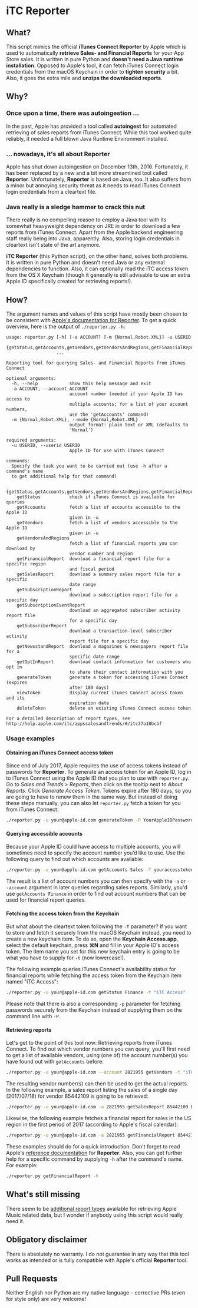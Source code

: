 # iTC Reporter

## What?
This script mimics the official **iTunes Connect Reporter** by Apple which is used to automatically **retrieve Sales- and Financial Reports** for your App Store sales.
It is written in pure Python and **doesn't need a Java runtime installation**.
Opposed to Apple's tool, it can fetch iTunes Connect login credentials from the macOS Keychain in order to **tighten security** a bit. Also, it goes the extra mile and **unzips the downloaded reports**.

## Why?

### Once upon a time, there was autoingestion …
In the past, Apple has provided a tool called **autoingest** for automated retrieving of sales reports from iTunes Connect. While this tool worked quite reliably, it needed a full blown Java Runtime Environment installed. 

### … nowadays, it's all about Reporter
Apple has shut down autoingestion on December 13th, 2016. Fortunately, it has been replaced by a new and a bit more streamlined tool called **Reporter**. Unfortunately, **Reporter** is based on Java, too. It also suffers from a minor but annoying security threat as it needs to read iTunes Connect login credentials from a cleartext file.

### Java really is a sledge hammer to crack this nut
There really is no compelling reason to employ a Java tool with its somewhat heavyweight dependency on JRE in order to download a few reports from iTunes Connect. Apart from the Apple backend engineering staff really being into Java, apparently. Also, storing login credentials in cleartext isn't state of the art anymore.

**iTC Reporter** (this Python script), on the other hand, solves both problems. It is written in pure Python and doesn't need Java or any external dependencies to function. Also, it can optionally read the iTC access token from the OS X Keychain (though it generally is still advisable to use an extra Apple ID specifically created for retrieving reports!).

## How?

The argument names and values of this script have mostly been chosen to be consistent with [Apple's documentation for Reporter](https://help.apple.com/itc/appsreporterguide/). To get a quick overview, here is the output of `./reporter.py -h`: 
```text
usage: reporter.py [-h] [-a ACCOUNT] [-m {Normal,Robot.XML}] -u USERID
                   {getStatus,getAccounts,getVendors,getVendorsAndRegions,getFinancialReport,getSalesReport,getSubscriptionReport,getSubscriptionEventReport,getSubscriberReport,getNewsstandReport,getOptInReport,generateToken,viewToken,deleteToken}
                   ...

Reporting tool for querying Sales- and Financial Reports from iTunes Connect

optional arguments:
  -h, --help            show this help message and exit
  -a ACCOUNT, --account ACCOUNT
                        account number (needed if your Apple ID has access to
                        multiple accounts; for a list of your account numbers,
                        use the 'getAccounts' command)
  -m {Normal,Robot.XML}, --mode {Normal,Robot.XML}
                        output format: plain text or XML (defaults to
                        'Normal')

required arguments:
  -u USERID, --userid USERID
                        Apple ID for use with iTunes Connect

commands:
  Specify the task you want to be carried out (use -h after a command's name
  to get additional help for that command)

  {getStatus,getAccounts,getVendors,getVendorsAndRegions,getFinancialReport,getSalesReport,getSubscriptionReport,getSubscriptionEventReport,getSubscriberReport,getNewsstandReport,getOptInReport,generateToken,viewToken,deleteToken}
    getStatus           check if iTunes Connect is available for queries
    getAccounts         fetch a list of accounts accessible to the Apple ID
                        given in -u
    getVendors          fetch a list of vendors accessible to the Apple ID
                        given in -u
    getVendorsAndRegions
                        fetch a list of financial reports you can download by
                        vendor number and region
    getFinancialReport  download a financial report file for a specific region
                        and fiscal period
    getSalesReport      download a summary sales report file for a specific
                        date range
    getSubscriptionReport
                        download a subscription report file for a specific day
    getSubscriptionEventReport
                        download an aggregated subscriber activity report file
                        for a specific day
    getSubscriberReport
                        download a transaction-level subscriber activity
                        report file for a specific day
    getNewsstandReport  download a magazines & newspapers report file for a
                        specific date range
    getOptInReport      download contact information for customers who opt in
                        to share their contact information with you
    generateToken       generate a token for accessing iTunes Connect (expires
                        after 180 days)
    viewToken           display current iTunes Connect access token and its
                        expiration date
    deleteToken         delete an existing iTunes Connect access token

For a detailed description of report types, see
http://help.apple.com/itc/appssalesandtrends/#/itc37a18bcbf
```

### Usage examples

#### Obtaining an iTunes Connect access token
Since end of July 2017, Apple requires the use of access tokens instead of passwords for **Reporter**. To generate an access token for an Apple ID, log in to iTunes Connect using the Apple ID that you plan to use with `reporter.py`. Go to *Sales and Trends > Reports*, then click on the tooltip next to *About Reports*. Click *Generate Access Token*.
Tokens expire after 180 days, so you are going to have to renew them in the same way. But instead of doing these steps manually, you can also let `reporter.py` fetch a token for you from iTunes Connect:

```sh
./reporter.py -u your@apple-id.com generateToken -P YourAppleIDPassword
```

#### Querying accessible accounts
Because your Apple ID could have access to multiple accounts, you will sometimes need to specify the account number you’d like to use. Use the following query to find out which accounts are available:

```sh
./reporter.py -u your@apple-id.com getAccounts Sales -T youraccesstoken
```
The result is a list of account numbers you can then specify with the `-a` or `--account` argument in later queries regarding sales reports. Similarly, you'd use `getAccounts Finance` in order to find out account numbers that can be used for financial report queries.

#### Fetching the access token from the Keychain
But what about the cleartext token following the `-T` parameter? If you want to store and fetch it securely from the macOS Keychain instead, you need to create a new keychain item. To do so, open the **Keychain Access.app**, select the default keychain, press **⌘N** and fill in your Apple ID's access token. The item name you set for this new keychain entry is going to be what you have to supply for `-t` (now lowercase!).

The following example queries iTunes Connect's availability status for financial reports while fetching the access token from the Keychain item named "iTC Access":

```sh
./reporter.py -u your@apple-id.com getStatus Finance -t "iTC Access"
```

Please note that there is also a corresponding `-p` parameter for fetching passwords securely from the Keychain instead of supplying them on the command line with `-P`. 

#### Retrieving reports
Let's get to the point of this tool now: Retrieving reports from iTunes Connect.
To find out which vendor numbers you can query, you'll first need to get a list of available vendors, using (one of) the account number(s) you have found out with `getAccounts` before:

```sh
./reporter.py -u your@apple-id.com --account 2821955 getVendors -t "iTC Access"
```

The resulting vendor number(s) can then be used to get the actual reports. In the following example, a sales report listing the sales of a single day (2017/07/18) for vendor 85442109 is going to be retrieved: 

```sh
./reporter.py -u your@apple-id.com -a 2821955 getSalesReport 85442109 Daily 20170718 -t "iTC Access"
```

Likewise, the following example fetches a financial report for sales in the US region in the first period of 2017 (according to Apple's fiscal calendar):

```sh
./reporter.py -u your@apple-id.com -a 2821955 getFinancialReport 85442109 US 2017 01 -t "iTC Access"
```

These examples should do for a quick introduction. Don't forget to read Apple's [reference documentation](https://help.apple.com/itc/appsreporterguide/) for **Reporter**. Also, you can get further help for a specific command by supplying `-h` after the command's name. For example: 

```sh
./reporter.py getFinancialReport -h
```

## What's still missing
There seem to be [additional report types](http://help.apple.com/itc/contentreporterguide/en.lproj/static.html) available for retrieving Apple Music related data, but I wonder if anybody using this script would really need it.

## Obligatory disclaimer

There is absolutely no warranty. I do not guarantee in any way that this tool works as intended or is fully compatible with Apple's official **Reporter** tool.

## Pull Requests
Neither English nor Python are my native language – corrective PRs (even for style only) are very welcome!
